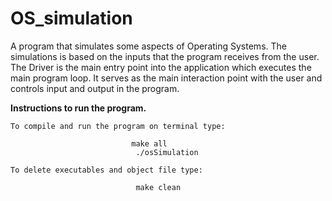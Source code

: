 # OS_simulation

A program that simulates some aspects of Operating Systems.
The simulations is based on the inputs that the program receives from the user.
The Driver is the main entry point into the application which executes the main
program loop. It serves as the main interaction point with the user and controls
input and output in the program.



**Instructions to run the program.**

    To compile and run the program on terminal type:
                               
                               make all
                                ./osSimulation

    To delete executables and object file type:
                                
                                make clean
